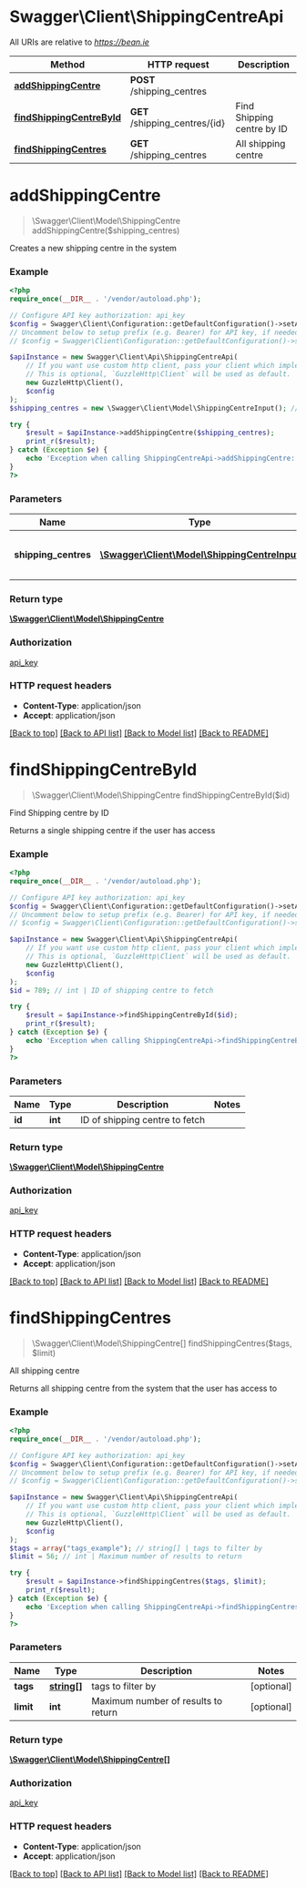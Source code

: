# Swagger\Client\ShippingCentreApi

All URIs are relative to *https://bean.ie*

Method | HTTP request | Description
------------- | ------------- | -------------
[**addShippingCentre**](ShippingCentreApi.md#addShippingCentre) | **POST** /shipping_centres | 
[**findShippingCentreById**](ShippingCentreApi.md#findShippingCentreById) | **GET** /shipping_centres/{id} | Find Shipping centre by ID
[**findShippingCentres**](ShippingCentreApi.md#findShippingCentres) | **GET** /shipping_centres | All shipping centre


# **addShippingCentre**
> \Swagger\Client\Model\ShippingCentre addShippingCentre($shipping_centres)



Creates a new shipping centre in the system

### Example
```php
<?php
require_once(__DIR__ . '/vendor/autoload.php');

// Configure API key authorization: api_key
$config = Swagger\Client\Configuration::getDefaultConfiguration()->setApiKey('ApiKey', 'YOUR_API_KEY');
// Uncomment below to setup prefix (e.g. Bearer) for API key, if needed
// $config = Swagger\Client\Configuration::getDefaultConfiguration()->setApiKeyPrefix('ApiKey', 'Bearer');

$apiInstance = new Swagger\Client\Api\ShippingCentreApi(
    // If you want use custom http client, pass your client which implements `GuzzleHttp\ClientInterface`.
    // This is optional, `GuzzleHttp\Client` will be used as default.
    new GuzzleHttp\Client(),
    $config
);
$shipping_centres = new \Swagger\Client\Model\ShippingCentreInput(); // \Swagger\Client\Model\ShippingCentreInput | Shipping centre to add to the system

try {
    $result = $apiInstance->addShippingCentre($shipping_centres);
    print_r($result);
} catch (Exception $e) {
    echo 'Exception when calling ShippingCentreApi->addShippingCentre: ', $e->getMessage(), PHP_EOL;
}
?>
```

### Parameters

Name | Type | Description  | Notes
------------- | ------------- | ------------- | -------------
 **shipping_centres** | [**\Swagger\Client\Model\ShippingCentreInput**](../Model/ShippingCentreInput.md)| Shipping centre to add to the system |

### Return type

[**\Swagger\Client\Model\ShippingCentre**](../Model/ShippingCentre.md)

### Authorization

[api_key](../../README.md#api_key)

### HTTP request headers

 - **Content-Type**: application/json
 - **Accept**: application/json

[[Back to top]](#) [[Back to API list]](../../README.md#documentation-for-api-endpoints) [[Back to Model list]](../../README.md#documentation-for-models) [[Back to README]](../../README.md)

# **findShippingCentreById**
> \Swagger\Client\Model\ShippingCentre findShippingCentreById($id)

Find Shipping centre by ID

Returns a single shipping centre if the user has access

### Example
```php
<?php
require_once(__DIR__ . '/vendor/autoload.php');

// Configure API key authorization: api_key
$config = Swagger\Client\Configuration::getDefaultConfiguration()->setApiKey('ApiKey', 'YOUR_API_KEY');
// Uncomment below to setup prefix (e.g. Bearer) for API key, if needed
// $config = Swagger\Client\Configuration::getDefaultConfiguration()->setApiKeyPrefix('ApiKey', 'Bearer');

$apiInstance = new Swagger\Client\Api\ShippingCentreApi(
    // If you want use custom http client, pass your client which implements `GuzzleHttp\ClientInterface`.
    // This is optional, `GuzzleHttp\Client` will be used as default.
    new GuzzleHttp\Client(),
    $config
);
$id = 789; // int | ID of shipping centre to fetch

try {
    $result = $apiInstance->findShippingCentreById($id);
    print_r($result);
} catch (Exception $e) {
    echo 'Exception when calling ShippingCentreApi->findShippingCentreById: ', $e->getMessage(), PHP_EOL;
}
?>
```

### Parameters

Name | Type | Description  | Notes
------------- | ------------- | ------------- | -------------
 **id** | **int**| ID of shipping centre to fetch |

### Return type

[**\Swagger\Client\Model\ShippingCentre**](../Model/ShippingCentre.md)

### Authorization

[api_key](../../README.md#api_key)

### HTTP request headers

 - **Content-Type**: application/json
 - **Accept**: application/json

[[Back to top]](#) [[Back to API list]](../../README.md#documentation-for-api-endpoints) [[Back to Model list]](../../README.md#documentation-for-models) [[Back to README]](../../README.md)

# **findShippingCentres**
> \Swagger\Client\Model\ShippingCentre[] findShippingCentres($tags, $limit)

All shipping centre

Returns all shipping centre from the system that the user has access to

### Example
```php
<?php
require_once(__DIR__ . '/vendor/autoload.php');

// Configure API key authorization: api_key
$config = Swagger\Client\Configuration::getDefaultConfiguration()->setApiKey('ApiKey', 'YOUR_API_KEY');
// Uncomment below to setup prefix (e.g. Bearer) for API key, if needed
// $config = Swagger\Client\Configuration::getDefaultConfiguration()->setApiKeyPrefix('ApiKey', 'Bearer');

$apiInstance = new Swagger\Client\Api\ShippingCentreApi(
    // If you want use custom http client, pass your client which implements `GuzzleHttp\ClientInterface`.
    // This is optional, `GuzzleHttp\Client` will be used as default.
    new GuzzleHttp\Client(),
    $config
);
$tags = array("tags_example"); // string[] | tags to filter by
$limit = 56; // int | Maximum number of results to return

try {
    $result = $apiInstance->findShippingCentres($tags, $limit);
    print_r($result);
} catch (Exception $e) {
    echo 'Exception when calling ShippingCentreApi->findShippingCentres: ', $e->getMessage(), PHP_EOL;
}
?>
```

### Parameters

Name | Type | Description  | Notes
------------- | ------------- | ------------- | -------------
 **tags** | [**string[]**](../Model/string.md)| tags to filter by | [optional]
 **limit** | **int**| Maximum number of results to return | [optional]

### Return type

[**\Swagger\Client\Model\ShippingCentre[]**](../Model/ShippingCentre.md)

### Authorization

[api_key](../../README.md#api_key)

### HTTP request headers

 - **Content-Type**: application/json
 - **Accept**: application/json

[[Back to top]](#) [[Back to API list]](../../README.md#documentation-for-api-endpoints) [[Back to Model list]](../../README.md#documentation-for-models) [[Back to README]](../../README.md)

